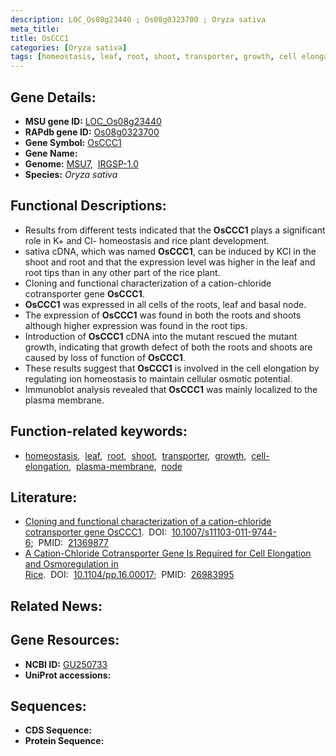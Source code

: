 ```yaml
---
description: LOC_Os08g23440 ; Os08g0323700 ; Oryza sativa
meta_title:
title: OsCCC1
categories: [Oryza sativa]
tags: [homeostasis, leaf, root, shoot, transporter, growth, cell elongation, plasma membrane, node]
---
```


## Gene Details:
- **MSU gene ID:** [LOC_Os08g23440](http://rice.uga.edu/cgi-bin/ORF_infopage.cgi?orf=LOC_Os08g23440)  
- **RAPdb gene ID:** [Os08g0323700](https://rapdb.dna.affrc.go.jp/locus/?name=Os08g0323700)  
- **Gene Symbol:** <u>OsCCC1</u>
- **Gene Name:**
- **Genome:**  [MSU7](http://rice.uga.edu/),&nbsp;&nbsp;[IRGSP-1.0](https://rapdb.dna.affrc.go.jp/download/irgsp1.html)
- **Species:** *Oryza sativa*

## Functional Descriptions:
   - Results from different tests indicated that the **OsCCC1** plays a significant role in K+ and Cl- homeostasis and rice plant development.
   - sativa cDNA, which was named **OsCCC1**, can be induced by KCl in the shoot and root and that the expression level was higher in the leaf and root tips than in any other part of the rice plant.
   - Cloning and functional characterization of a cation-chloride cotransporter gene **OsCCC1**.
   - **OsCCC1** was expressed in all cells of the roots, leaf and basal node.
   - The expression of **OsCCC1** was found in both the roots and shoots although higher expression was found in the root tips.
   - Introduction of **OsCCC1** cDNA into the mutant rescued the mutant growth, indicating that growth defect of both the roots and shoots are caused by loss of function of **OsCCC1**.
   - These results suggest that **OsCCC1** is involved in the cell elongation by regulating ion homeostasis to maintain cellular osmotic potential.
   - Immunoblot analysis revealed that **OsCCC1** was mainly localized to the plasma membrane.

## Function-related keywords:
   - [homeostasis](/tags/homeostasis/),&nbsp;&nbsp;[leaf](/tags/leaf/),&nbsp;&nbsp;[root](/tags/root/),&nbsp;&nbsp;[shoot](/tags/shoot/),&nbsp;&nbsp;[transporter](/tags/transporter/),&nbsp;&nbsp;[growth](/tags/growth/),&nbsp;&nbsp;[cell-elongation](/tags/cell-elongation/),&nbsp;&nbsp;[plasma-membrane](/tags/plasma-membrane/),&nbsp;&nbsp;[node](/tags/node/)

## Literature:
   - [Cloning and functional characterization of a cation-chloride cotransporter gene OsCCC1](https://www.doi.org/10.1007/s11103-011-9744-6).&nbsp;&nbsp;DOI:&nbsp;&nbsp;[10.1007/s11103-011-9744-6](https://www.doi.org/10.1007/s11103-011-9744-6);&nbsp;&nbsp;PMID:&nbsp;&nbsp;[21369877](https://pubmed.ncbi.nlm.nih.gov/21369877/)
   - [A Cation-Chloride Cotransporter Gene Is Required for Cell Elongation and Osmoregulation in Rice](https://www.doi.org/10.1104/pp.16.00017).&nbsp;&nbsp;DOI:&nbsp;&nbsp;[10.1104/pp.16.00017](https://www.doi.org/10.1104/pp.16.00017);&nbsp;&nbsp;PMID:&nbsp;&nbsp;[26983995](https://pubmed.ncbi.nlm.nih.gov/26983995/)

## Related News:

## Gene Resources:
- **NCBI ID:**  [GU250733](http://www.ncbi.nlm.nih.gov/nuccore/GU250733)
- **UniProt accessions:** [](https://www.uniprot.org/uniprotkb//entry)

## Sequences:
- **CDS Sequence:**
- **Protein Sequence:**
